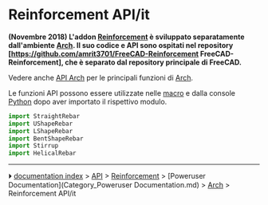 # Reinforcement API/it
**(Novembre 2018) L'addon [Reinforcement](Reinforcement_Addon/it.md) è sviluppato separatamente dall'ambiente [Arch](Arch_Workbench/it.md). Il suo codice e API sono ospitati nel repository  [https://github.com/amrit3701/FreeCAD-Reinforcement FreeCAD-Reinforcement], che è separato dal repository principale di FreeCAD.**

Vedere anche [API Arch](Arch_API/it.md) per le principali funzioni di [Arch](Arch_Workbench/it.md).

Le funzioni API possono essere utilizzate nelle [macro](macros/it.md) e dalla console [Python](Python/it.md) dopo aver importato il rispettivo modulo. 
```python
import StraightRebar
import UShapeRebar
import LShapeRebar
import BentShapeRebar
import Stirrup
import HelicalRebar
```



---
⏵ [documentation index](../README.md) > [API](Category_API.md) > [Reinforcement](Category_Reinforcement.md) > [Poweruser Documentation](Category_Poweruser Documentation.md) > [Arch](Category_Arch.md) > Reinforcement API/it

